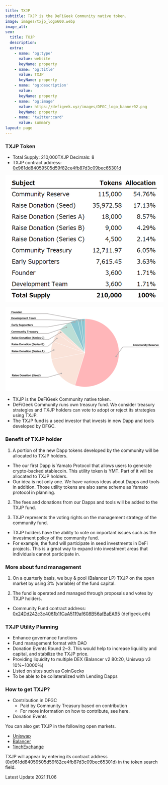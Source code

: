 ```yaml
---
title: TXJP
subtitle: TXJP is the DeFiGeek Community native token.
image: images/txjp_logo600.webp
image_alt:
seo:
  title: TXJP
  description:
  extra:
    - name: 'og:type'
      value: website
      keyName: property
    - name: 'og:title'
      value: TXJP
      keyName: property
    - name: 'og:description'
      value: 
      keyName: property
    - name: 'og:image'
      value: https://defigeek.xyz/images/DFGC_logo_banner02.png
      keyName: property
    - name: 'twitter:card'
      value: summary
layout: page
---
```


### TXJP Token

- Total Supply: 210,000TXJP   Decimals: 8
- TXJP contract address: [0x961dd84059505d59f82ce4fb87d3c09bec65301d](https://etherscan.io/token/0x961dd84059505d59f82ce4fb87d3c09bec65301d)

![](/images/txjp_allocation_en.png "TXJP Allocation")

![](/images/txjp_allocation_pie_en.png "TXJP Allocation")

- TXJP is the DeFiGeek Community native token.
- DeFiGeek Community runs own treasury fund. We consider treasury strategies and TXJP holders can vote to adopt or reject its strategies using TXJP.
- The TXJP fund is a seed investor that invests in new Dapp and tools developed by DFGC.

### Benefit of TXJP holder

1. A portion of the new Dapp tokens developed by the community will be allocated to TXJP holders.
  - The our first Dapp is Yamato Protocol that allows users to generate crypto-backed stablecoin. This utility token is YMT. Part of it will be allocated to TXJP holders.
  - Our idea is not only one. We have various ideas about Dapps and tools in addition. Those utility tokens are also same scheme as Yamato protocol in planning.


2. The fees and donations from our Dapps and tools will be added to the TXJP fund.

3. TXJP represents the voting rights on the management strategy of the community fund.
  - TXJP holders have the ability to vote on important issues such as the investment policy of the community fund.
  - For example, the fund will participate in seed investments in DeFi projects. This is a great way to expand into investment areas that individuals cannot participate in.


### More about fund management

1. On a quarterly basis, we buy & pool (Balancer LP) TXJP on the open market by using 3% (variable) of the fund capital.

2. The fund is operated and managed through proposals and votes by TXJP holders.

- Community Fund contract address: [0x24Dd242c3c4061b1fCaA5119af608B56afBaEA95](https://etherscan.io/address/0x24Dd242c3c4061b1fCaA5119af608B56afBaEA95) (defigeek.eth)


### TXJP Utility Planning

- Enhance governance functions
- Fund management format with DAO
- Donation Events Round 2~3. This would help to increase liquidity and capital, and stabilize the TXJP price.
- Providing liquidity to multiple DEX (Balancer v2 80:20, Uniswap v3 10%~10000％)
- Listed on sites such as CoinGecko
- To be able to be collateralized with Lending Dapps

### How to get TXJP?

- Contribution in DFGC
  - Paid by Community Treasury based on contribution
  - For more information on how to contribute, see here.
- Donation Events

You can also get TXJP in the following open markets.

 - [Uniswap](https://app.uniswap.org/#/)
 - [Balancer](https://app.balancer.fi/#/)
 - [1inchExchange](https://app.1inch.io/#/)

TXJP will appear by entering its contract address (0x961dd84059505d59f82ce4fb87d3c09bec65301d) in the token search field.



Latest Update 2021.11.06
